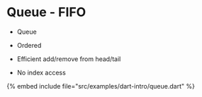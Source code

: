 # Queue - FIFO

* Queue

* Ordered
* Efficient add/remove from head/tail
* No index access

{% embed include file="src/examples/dart-intro/queue.dart" %}



